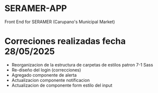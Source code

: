 # SERAMER-APP
Front End for SERAMER (Carupano's Municipal Market)

# Correciones realizadas fecha 28/05/2025
- Reorganizacion de la estructura de carpetas de estilos patron 7-1 Sass
- Re-diseño del login (correcciones)
- Agregado componente de alerta
- Actualizacion componente notificacion
- Actualizacion de componente form estilo del input

